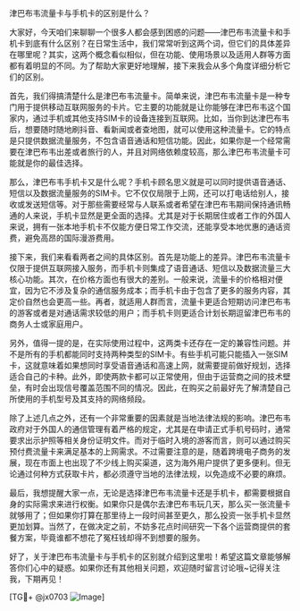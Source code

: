 津巴布韦流量卡与手机卡的区别是什么？

大家好，今天咱们来聊聊一个很多人都会感到困惑的问题——津巴布韦流量卡和手机卡到底有什么区别？在日常生活中，我们常常听到这两个词，但它们的具体差异在哪里呢？其实，这两个概念看似相似，但在功能、使用场景以及适用人群等方面都有着明显的不同。为了帮助大家更好地理解，接下来我会从多个角度详细分析它们的区别。

首先，我们得搞清楚什么是津巴布韦流量卡。简单来说，津巴布韦流量卡是一种专门用于提供移动互联网服务的卡片。它主要的功能就是让你能够在津巴布韦这个国家内，通过手机或其他支持SIM卡的设备连接到互联网。比如，当你到达津巴布韦后，想要随时随地刷抖音、看新闻或者查地图，就可以使用这种流量卡。它的特点是只提供数据流量服务，不包含语音通话和短信功能。因此，如果你是一个经常需要在津巴布韦出差或者旅行的人，并且对网络依赖度较高，那么津巴布韦流量卡可能就是你的最佳选择。

那么，津巴布韦手机卡又是什么呢？手机卡顾名思义就是可以同时提供语音通话、短信以及数据流量服务的SIM卡。它不仅仅局限于上网，还可以打电话给别人，接收或发送短信等。对于那些需要经常与人联系或者希望在津巴布韦期间保持通讯畅通的人来说，手机卡显然是更全面的选择。尤其是对于长期居住或者工作的外国人来说，拥有一张本地手机卡不仅能方便日常工作交流，还能享受本地优惠的通话资费，避免高昂的国际漫游费用。

接下来，我们来看看两者之间的具体区别。首先是功能上的差异。津巴布韦流量卡仅限于提供互联网接入服务，而手机卡则集成了语音通话、短信以及数据流量三大核心功能。其次，在价格方面也有很大的差别。一般来说，流量卡的价格相对便宜，因为它不涉及复杂的通信服务成本；而手机卡由于包含了更多的服务内容，其定价自然也会更高一些。再者，就适用人群而言，流量卡更适合短期访问津巴布韦的游客或者是对通话需求较低的用户；而手机卡则更适合计划长期逗留津巴布韦的商务人士或家庭用户。

另外，值得一提的是，在实际使用过程中，这两类卡还存在一定的兼容性问题。并不是所有的手机都能同时支持两种类型的SIM卡。有些手机可能只能插入一张SIM卡，这就意味着如果想同时享受语音通话和高速上网，就需要提前做好规划，选择适合自己的卡种。此外，即使两款卡都可以正常使用，但由于运营商之间的技术壁垒，有时会出现信号覆盖范围不同的情况。因此，在购买之前最好先了解清楚自己所使用的手机型号及其支持的网络频段。

除了上述几点之外，还有一个非常重要的因素就是当地法律法规的影响。津巴布韦政府对于外国人的通信管理有着严格的规定，尤其是在申请正式手机号码时，通常要求出示护照等相关身份证明文件。而对于临时入境的游客而言，则可以通过购买预付费流量卡来满足基本的上网需求。不过需要注意的是，随着跨境电子商务的发展，现在市面上也出现了不少线上购买渠道，这为海外用户提供了更多便利。但无论通过何种方式获取卡片，都必须遵守当地的法律法规，以免造成不必要的麻烦。

最后，我想提醒大家一点，无论是选择津巴布韦流量卡还是手机卡，都需要根据自身的实际需求来进行权衡。如果你只是偶尔去津巴布韦玩几天，那么买一张流量卡就够用了；但如果你打算在那里待上一段时间甚至更久，那么投资一张手机卡显然更加划算。当然了，在做决定之前，不妨多花点时间研究一下各个运营商提供的套餐方案，毕竟谁都不想花了冤枉钱却得不到想要的服务。

好了，关于津巴布韦流量卡与手机卡的区别就介绍到这里啦！希望这篇文章能够解答你们心中的疑惑。如果你还有其他相关问题，欢迎随时留言讨论哦~记得关注我，下期再见！

[TG💪+ @jx0703 ![Image](https://github.com/user-attachments/assets/dbca1d08-cadb-493c-b0ec-ad6f7a83f270)]